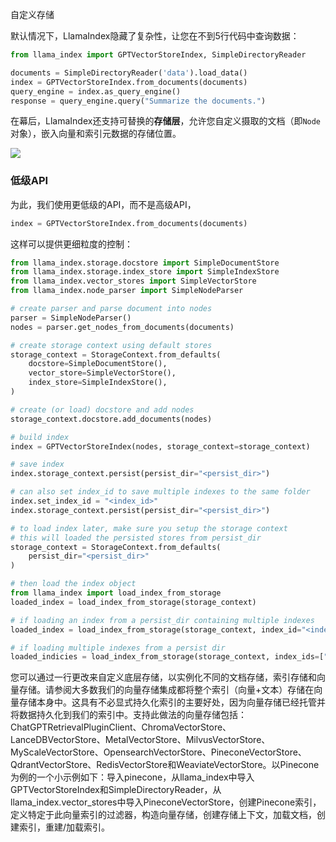 自定义存储

默认情况下，LlamaIndex隐藏了复杂性，让您在不到5行代码中查询数据：
```python
from llama_index import GPTVectorStoreIndex, SimpleDirectoryReader

documents = SimpleDirectoryReader('data').load_data()
index = GPTVectorStoreIndex.from_documents(documents)
query_engine = index.as_query_engine()
response = query_engine.query("Summarize the documents.")
```

在幕后，LlamaIndex还支持可替换的**存储层**，允许您自定义摄取的文档（即`Node`对象），嵌入向量和索引元数据的存储位置。

![](/_static/storage/storage.png)

### 低级API
为此，我们使用更低级的API，而不是高级API，
```python
index = GPTVectorStoreIndex.from_documents(documents)
```
这样可以提供更细粒度的控制：
```python
from llama_index.storage.docstore import SimpleDocumentStore
from llama_index.storage.index_store import SimpleIndexStore
from llama_index.vector_stores import SimpleVectorStore
from llama_index.node_parser import SimpleNodeParser

# create parser and parse document into nodes 
parser = SimpleNodeParser()
nodes = parser.get_nodes_from_documents(documents)

# create storage context using default stores
storage_context = StorageContext.from_defaults(
    docstore=SimpleDocumentStore(),
    vector_store=SimpleVectorStore(),
    index_store=SimpleIndexStore(),
)

# create (or load) docstore and add nodes
storage_context.docstore.add_documents(nodes)

# build index
index = GPTVectorStoreIndex(nodes, storage_context=storage_context)

# save index
index.storage_context.persist(persist_dir="<persist_dir>")

# can also set index_id to save multiple indexes to the same folder
index.set_index_id = "<index_id>"
index.storage_context.persist(persist_dir="<persist_dir>")

# to load index later, make sure you setup the storage context
# this will loaded the persisted stores from persist_dir
storage_context = StorageContext.from_defaults(
    persist_dir="<persist_dir>"
)

# then load the index object
from llama_index import load_index_from_storage
loaded_index = load_index_from_storage(storage_context)

# if loading an index from a persist_dir containing multiple indexes
loaded_index = load_index_from_storage(storage_context, index_id="<index_id>")

# if loading multiple indexes from a persist dir
loaded_indicies = load_index_from_storage(storage_context, index_ids=["<index_id>", ...])
```

您可以通过一行更改来自定义底层存储，以实例化不同的文档存储，索引存储和向量存储。请参阅大多数我们的向量存储集成都将整个索引（向量+文本）存储在向量存储本身中。这具有不必显式持久化索引的主要好处，因为向量存储已经托管并将数据持久化到我们的索引中。支持此做法的向量存储包括：ChatGPTRetrievalPluginClient、ChromaVectorStore、LanceDBVectorStore、MetalVectorStore、MilvusVectorStore、MyScaleVectorStore、OpensearchVectorStore、PineconeVectorStore、QdrantVectorStore、RedisVectorStore和WeaviateVectorStore。以Pinecone为例的一个小示例如下：导入pinecone，从llama_index中导入GPTVectorStoreIndex和SimpleDirectoryReader，从llama_index.vector_stores中导入PineconeVectorStore，创建Pinecone索引，定义特定于此向量索引的过滤器，构造向量存储，创建存储上下文，加载文档，创建索引，重建/加载索引。